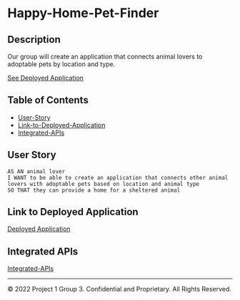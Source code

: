 # Happy-Home-Pet-Finder

## Description

Our group will create an application that connects animal lovers to adoptable pets by location and type.

[See Deployed Application](https://xndroli.github.io/work-day-scheduler/)

## Table of Contents

* [User-Story](#User-Story)
* [Link-to-Deployed-Application](#Link-to-Deployed-Application)
* [Integrated-APIs](#Integrated-APIs)

## User Story

```
AS AN animal lover
I WANT to be able to create an application that connects other animal lovers with adoptable pets based on location and animal type
SO THAT they can provide a home for a sheltered animal
```


## Link to Deployed Application

[Deployed Application](https://israel386.github.io/furever-home-finder/ "Furever Home Finder")


## Integrated APIs

[Integrated-APIs](https://www.petfinder.com/developers/v2/docs/ "Petfinder API")

---
© 2022 Project 1 Group 3. Confidential and Proprietary. All Rights Reserved.